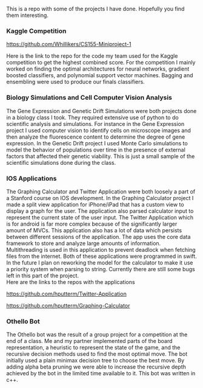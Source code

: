 This is a repo with some of the projects I have done.  Hopefully you find them interesting.

### Kaggle Competition
https://github.com/Whillikers/CS155-Miniproject-1

Here is the link to the repo for the code my team used for the Kaggle competition to get the highest combined score.  For the competition I mainly worked on finding the optimal architectures for neural networks, gradient boosted classifiers, and polynomial support vector machines.  Bagging and ensembling were used to produce our finals classifiers.

### Biology Simulations and Cell Computer Vision Analysis

The Gene Expression and Genetic Drift Simulations were both projects done in a biology class I took.  They required extensive use of python to do scientific analysis and simulations.  For instance in the Gene Expression project I used computer vision to identify cells on microscope images and then analyze the fluorescence content to determine the degree of gene expression.  In the Genetic Drift project I used Monte Carlo simulations to model the behavior of populations over time in the presence of external factors that affected their genetic viability.  This is just a small sample of the scientific simulations done during the class.

### IOS Applications

The Graphing Calculator and Twitter Application were both loosely a part of a Stanford course on IOS development.   In the Graphing Calculator project I made a split view application for iPhone/iPad that has a custom view to display a graph for the user.  The application also parsed calculator input to represent the current state of the user input.  The Twitter Application which is for android is far more complex because of the significantly larger amount of MVCs.  This application also has a lot of data which persists between different sessions of the application.  The app uses the core data framework to store and analyze large amounts of information.  Multithreading is used in this application to prevent deadlock when fetching files from the internet.  Both of these applications were programmed in swift.  In the future I plan on reworking the model for the calculator to make it use a priority system when parsing to string.  Currently there are still some bugs left in this part of the project.  
Here are the links to the repos with the applications

https://github.com/hputterm/Twitter-Application

https://github.com/hputterm/Graphing-Calculator

### Othello Bot

The Othello bot was the result of a group project for a competition at the end of a class.  Me and my partner implemented parts of the board representation, a heuristic to represent the state of the game, and the recursive decision methods used to find the most optimal move.  The bot initially used a plain minimax decision tree to choose the best move.  By adding alpha beta pruning we were able to increase the recursive depth achieved by the bot in the limited time available to it.  This bot was written in c++.  
